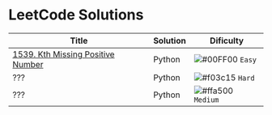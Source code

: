 # LeetCode Solutions

| Title  | Solution | Dificulty |
| ------------- | ------------- | ------------- |
| [1539. Kth Missing Positive Number](https://leetcode.com/problems/kth-missing-positive-number/description/)  | Python  | ![#00FF00](https://via.placeholder.com/15/00FF00/000000?text=+) `Easy`  |
| ???  | Python  | ![#f03c15](https://via.placeholder.com/15/f03c15/000000?text=+) `Hard`  |
| ???  | Python  | ![#ffa500](https://via.placeholder.com/15/ffa500/000000?text=+) `Medium`  |
